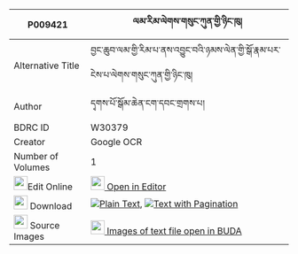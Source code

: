 |P009421|ལམ་རིམ་ལེགས་གསུང་ཀུན་གྱི་ཉིང་ཁུ། 
| --- | --- 
|Alternative Title |བྱང་ཆུབ་ལམ་གྱི་རིམ་པ་ནས་འབྱུང་བའི་ཉམས་ལེན་གྱི་སྒོ་རྣམ་པར་ངེས་པ་ལེགས་གསུང་ཀུན་གྱི་ཉིང་ཁུ།
|Author| དྭགས་པོ་སྒོམ་ཆེན་ངག་དབང་གྲགས་པ།
|BDRC ID | W30379
|Creator | Google OCR
|Number of Volumes| 1
|<img width="25" src="https://img.icons8.com/color/25/000000/edit-property.png">Edit Online| [<img width="25" src="https://avatars.githubusercontent.com/u/45091458?s=200&v=4"> Open in Editor](http://editor.openpecha.org/P009421)
|<img width="25" src="https://img.icons8.com/fluent/48/000000/download-2.png"/>  Download | [![](https://img.icons8.com/color/20/000000/txt.png)Plain Text](https://github.com/Openpecha/P009421/releases/download/v1/lamrim_leksung_kun_gyi_nyingkh_plain_P009421.zip), [![](https://img.icons8.com/color/20/000000/txt.png)Text with Pagination](https://github.com/Openpecha/P009421/releases/download/v1/lamrim_leksung_kun_gyi_nyingkh_pages_P009421.zip)
|<img width="25" src="https://img.icons8.com/plasticine/100/000000/pictures-folder.png"/>  Source Images | [<img width="25" src="https://library.bdrc.io/icons/BUDA-small.svg"> Images of text file open in BUDA](https://library.bdrc.io/show/bdr:W30379)